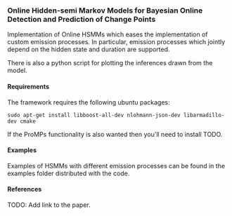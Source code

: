 ### Online Hidden-semi Markov Models for Bayesian Online Detection and Prediction of Change Points

Implementation of Online HSMMs which eases the implementation of custom emission processes. In particular, emission processes which jointly depend on the hidden state and duration are supported.

There is also a python script for plotting the inferences drawn from the model.

#### Requirements

The framework requires the following ubuntu packages:

```
sudo apt-get install libboost-all-dev nlohmann-json-dev libarmadillo-dev cmake
```

If the ProMPs functionality is also wanted then you'll need to install TODO.

#### Examples

Examples of HSMMs with different emission processes can be found in the examples folder distributed with the code.

#### References

TODO: Add link to the paper.
